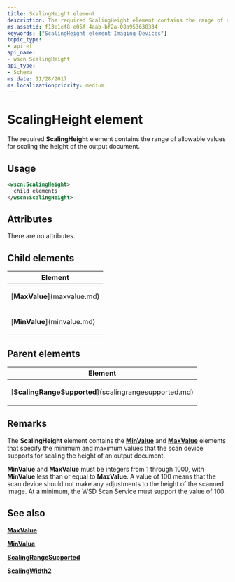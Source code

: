 ```yaml
---
title: ScalingHeight element
description: The required ScalingHeight element contains the range of allowable values for scaling the height of the output document.
ms.assetid: f13e1ef8-e05f-4aab-bf2a-08a953638334
keywords: ["ScalingHeight element Imaging Devices"]
topic_type:
- apiref
api_name:
- wscn ScalingHeight
api_type:
- Schema
ms.date: 11/28/2017
ms.localizationpriority: medium
---
```


# ScalingHeight element


The required **ScalingHeight** element contains the range of allowable values for scaling the height of the output document.

Usage
-----

```xml
<wscn:ScalingHeight>
  child elements
</wscn:ScalingHeight>
```

Attributes
----------

There are no attributes.

## Child elements


<table>
<colgroup>
<col width="100%" />
</colgroup>
<thead>
<tr class="header">
<th>Element</th>
</tr>
</thead>
<tbody>
<tr class="odd">
<td><p>[<strong>MaxValue</strong>](maxvalue.md)</p></td>
</tr>
<tr class="even">
<td><p>[<strong>MinValue</strong>](minvalue.md)</p></td>
</tr>
</tbody>
</table>

## Parent elements


<table>
<colgroup>
<col width="100%" />
</colgroup>
<thead>
<tr class="header">
<th>Element</th>
</tr>
</thead>
<tbody>
<tr class="odd">
<td><p>[<strong>ScalingRangeSupported</strong>](scalingrangesupported.md)</p></td>
</tr>
</tbody>
</table>

Remarks
-------

The **ScalingHeight** element contains the [**MinValue**](minvalue.md) and [**MaxValue**](maxvalue.md) elements that specify the minimum and maximum values that the scan device supports for scaling the height of an output document.

**MinValue** and **MaxValue** must be integers from 1 through 1000, with **MinValue** less than or equal to **MaxValue**. A value of 100 means that the scan device should not make any adjustments to the height of the scanned image. At a minimum, the WSD Scan Service must support the value of 100.

## See also


[**MaxValue**](maxvalue.md)

[**MinValue**](minvalue.md)

[**ScalingRangeSupported**](scalingrangesupported.md)

[**ScalingWidth2**](scalingwidth.md)

 

 






